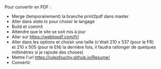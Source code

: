 Pour convertir en PDF :
- Merge (temporairement) la branche print2pdf dans master
- Aller dans *state.ts* pour choisir le langage
- Build et commit
- Attendre que le site se soit mis à jour
- Aller sur https://webtopdf.com/fr/
- Aller dans les options et choisir une taille (c'était 210 x 537 (pour le FR) et 210 x 505 (pour le EN) la dernière fois, il faudra rallonger de quelques millimètres si je rajoute des choses)
- Mettre l'url https://julesfouchy.github.io/Resume/
- Convertir